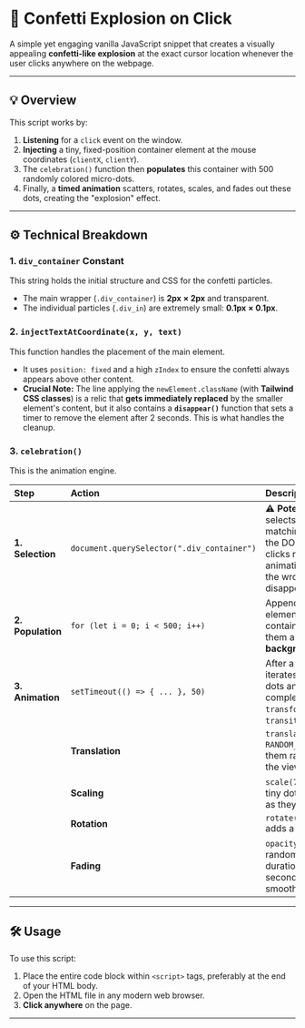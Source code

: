 
# 🎊 Confetti Explosion on Click

A simple yet engaging vanilla JavaScript snippet that creates a visually appealing **confetti-like explosion** at the exact cursor location whenever the user clicks anywhere on the webpage.

---

## 💡 Overview

This script works by:
1.  **Listening** for a `click` event on the window.
2.  **Injecting** a tiny, fixed-position container element at the mouse coordinates (`clientX`, `clientY`).
3.  The `celebration()` function then **populates** this container with 500 randomly colored micro-dots.
4.  Finally, a **timed animation** scatters, rotates, scales, and fades out these dots, creating the "explosion" effect.

---

## ⚙️ Technical Breakdown

### 1. `div_container` Constant

This string holds the initial structure and CSS for the confetti particles.

* The main wrapper (`.div_container`) is **$2\text{px} \times 2\text{px}$** and transparent.
* The individual particles (`.div_in`) are extremely small: **$0.1\text{px} \times 0.1\text{px}$**.

### 2. `injectTextAtCoordinate(x, y, text)`

This function handles the placement of the main element.

* It uses `position: fixed` and a high `zIndex` to ensure the confetti always appears above other content.
* **Crucial Note:** The line applying the `newElement.className` (with **Tailwind CSS classes**) is a relic that **gets immediately replaced** by the smaller element's content, but it also contains a **`disappear()`** function that sets a timer to remove the element after 2 seconds. This is what handles the cleanup.

### 3. `celebration()`

This is the animation engine.

| Step | Action | Description |
| :--- | :--- | :--- |
| **1. Selection** | `document.querySelector(".div_container")` | **⚠️ Potential Bug:** This selects the *first* matching container in the DOM. If the user clicks rapidly, the animation may target the wrong, already disappearing container. |
| **2. Population** | `for (let i = 0; i < 500; i++)` | Appends 500 `.div_in` elements to the container and assigns them a **random RGB background color**. |
| **3. Animation** | `setTimeout(() => { ... }, 50)` | After a brief delay, it iterates through all 500 dots and applies complex, random `transform` and `transition` properties: |
| | **Translation** | `translate(RANDOM_12vw, RANDOM_12vw)` scatters them randomly across the viewport. |
| | **Scaling** | `scale(7, 5)` makes the tiny dots visibly larger as they move. |
| | **Rotation** | `rotate(RANDOM_360deg)` adds a spinning effect. |
| | **Fading** | `opacity = "0.0"` and a random `transition` duration (up to 4 seconds) creates the smooth fade-out. |

---

## 🛠️ Usage

To use this script:

1.  Place the entire code block within `<script>` tags, preferably at the end of your HTML body.
2.  Open the HTML file in any modern web browser.
3.  **Click anywhere** on the page.

---
